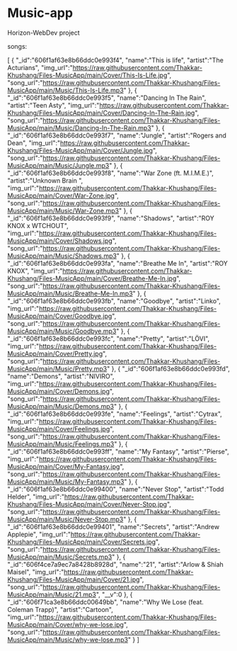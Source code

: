 # Music-app
Horizon-WebDev project

songs: 

[
   {
      "_id":"606f1af63e8b66ddc0e993f4",
      "name":"This is life",
      "artist":"The Acturians",
      "img_url":"https://raw.githubusercontent.com/Thakkar-Khushang/Files-MusicApp/main/Cover/This-Is-Life.jpg",
      "song_url":"https://raw.githubusercontent.com/Thakkar-Khushang/Files-MusicApp/main/Music/This-Is-Life.mp3"
   },
   {
      "_id":"606f1af63e8b66ddc0e993f5",
      "name":"Dancing In The Rain",
      "artist":"Teen Asty",
      "img_url":"https://raw.githubusercontent.com/Thakkar-Khushang/Files-MusicApp/main/Cover/Dancing-In-The-Rain.jpg",
      "song_url":"https://raw.githubusercontent.com/Thakkar-Khushang/Files-MusicApp/main/Music/Dancing-In-The-Rain.mp3"
   },
   {
      "_id":"606f1af63e8b66ddc0e993f7",
      "name":"Jungle",
      "artist":"Rogers and Dean",
      "img_url":"https://raw.githubusercontent.com/Thakkar-Khushang/Files-MusicApp/main/Cover/Jungle.jpg",
      "song_url":"https://raw.githubusercontent.com/Thakkar-Khushang/Files-MusicApp/main/Music/Jungle.mp3"
   },
   {
      "_id":"606f1af63e8b66ddc0e993f8",
      "name":"War Zone (ft. M.I.M.E.)",
      "artist":"Unknown Brain ",
      "img_url":"https://raw.githubusercontent.com/Thakkar-Khushang/Files-MusicApp/main/Cover/War-Zone.jpg",
      "song_url":"https://raw.githubusercontent.com/Thakkar-Khushang/Files-MusicApp/main/Music/War-Zone.mp3"
   },
   {
      "_id":"606f1af63e8b66ddc0e993f9",
      "name":"Shadows",
      "artist":"ROY KNOX x WTCHOUT",
      "img_url":"https://raw.githubusercontent.com/Thakkar-Khushang/Files-MusicApp/main/Cover/Shadows.jpg",
      "song_url":"https://raw.githubusercontent.com/Thakkar-Khushang/Files-MusicApp/main/Music/Shadows.mp3"
   },
   {
      "_id":"606f1af63e8b66ddc0e993fa",
      "name":"Breathe Me In",
      "artist":"ROY KNOX",
      "img_url":"https://raw.githubusercontent.com/Thakkar-Khushang/Files-MusicApp/main/Cover/Breathe-Me-In.jpg",
      "song_url":"https://raw.githubusercontent.com/Thakkar-Khushang/Files-MusicApp/main/Music/Breathe-Me-In.mp3"
   },
   {
      "_id":"606f1af63e8b66ddc0e993fb",
      "name":"Goodbye",
      "artist":"Linko",
      "img_url":"https://raw.githubusercontent.com/Thakkar-Khushang/Files-MusicApp/main/Cover/Goodbye.jpg",
      "song_url":"https://raw.githubusercontent.com/Thakkar-Khushang/Files-MusicApp/main/Music/Goodbye.mp3"
   },
   {
      "_id":"606f1af63e8b66ddc0e993fc",
      "name":"Pretty",
      "artist":"LÖVI",
      "img_url":"https://raw.githubusercontent.com/Thakkar-Khushang/Files-MusicApp/main/Cover/Pretty.jpg",
      "song_url":"https://raw.githubusercontent.com/Thakkar-Khushang/Files-MusicApp/main/Music/Pretty.mp3"
   },
   {
      "_id":"606f1af63e8b66ddc0e993fd",
      "name":"Demons",
      "artist":"NIVIRO",
      "img_url":"https://raw.githubusercontent.com/Thakkar-Khushang/Files-MusicApp/main/Cover/Demons.jpg",
      "song_url":"https://raw.githubusercontent.com/Thakkar-Khushang/Files-MusicApp/main/Music/Demons.mp3"
   },
   {
      "_id":"606f1af63e8b66ddc0e993fe",
      "name":"Feelings",
      "artist":"Cytrax",
      "img_url":"https://raw.githubusercontent.com/Thakkar-Khushang/Files-MusicApp/main/Cover/Feelings.jpg",
      "song_url":"https://raw.githubusercontent.com/Thakkar-Khushang/Files-MusicApp/main/Music/Feelings.mp3"
   },
   {
      "_id":"606f1af63e8b66ddc0e993ff",
      "name":"My Fantasy",
      "artist":"Pierse",
      "img_url":"https://raw.githubusercontent.com/Thakkar-Khushang/Files-MusicApp/main/Cover/My-Fantasy.jpg",
      "song_url":"https://raw.githubusercontent.com/Thakkar-Khushang/Files-MusicApp/main/Music/My-Fantasy.mp3"
   },
   {
      "_id":"606f1af63e8b66ddc0e99400",
      "name":"Never Stop",
      "artist":"Todd Helder",
      "img_url":"https://raw.githubusercontent.com/Thakkar-Khushang/Files-MusicApp/main/Cover/Never-Stop.jpg",
      "song_url":"https://raw.githubusercontent.com/Thakkar-Khushang/Files-MusicApp/main/Music/Never-Stop.mp3"
   },
   {
      "_id":"606f1af63e8b66ddc0e99401",
      "name":"Secrets",
      "artist":"Andrew Applepie",
      "img_url":"https://raw.githubusercontent.com/Thakkar-Khushang/Files-MusicApp/main/Cover/Secrets.jpg",
      "song_url":"https://raw.githubusercontent.com/Thakkar-Khushang/Files-MusicApp/main/Music/Secrets.mp3"
   },
   {
      "_id":"606f4ce7a9ec7a8428b8928d",
      "name":"21",
      "artist":"Arlow & Shiah Maisel",
      "img_url":"https://raw.githubusercontent.com/Thakkar-Khushang/Files-MusicApp/main/Cover/21.jpg",
      "song_url":"https://raw.githubusercontent.com/Thakkar-Khushang/Files-MusicApp/main/Music/21.mp3",
      "__v":0
   },
   {
      "_id":"606f71ca3e8b66ddc00649bb",
      "name":"Why We Lose (feat. Coleman Trapp)",
      "artist":"Cartoon",
      "img_url":"https://raw.githubusercontent.com/Thakkar-Khushang/Files-MusicApp/main/Cover/why-we-lose.jpg",
      "song_url":"https://raw.githubusercontent.com/Thakkar-Khushang/Files-MusicApp/main/Music/why-we-lose.mp3"
   }
]
